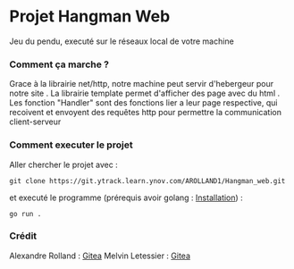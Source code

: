 # Projet Hangman Web

Jeu du pendu, executé sur le réseaux local de votre machine

### Comment ça marche ?

Grace à la librairie net/http, notre machine peut servir d'hebergeur pour notre site . La librairie template permet d'afficher des page avec du html . Les fonction "Handler" sont des fonctions lier a leur page respective, qui recoivent et envoyent des requêtes http pour permettre la communication client-serveur 

### Comment executer le projet

Aller chercher le projet avec :
```
git clone https://git.ytrack.learn.ynov.com/AROLLAND1/Hangman_web.git
```
et executé le programme (prérequis avoir golang : [Installation](https://go.dev/doc/install)) :
```
go run .
```

### Crédit 

Alexandre Rolland : [Gitea](https://git.ytrack.learn.ynov.com/AROLLAND1)
Melvin Letessier :  [Gitea](https://git.ytrack.learn.ynov.com/MLETESSIER)

